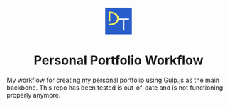 <div>
  <p align="center">
    <img src="/logo.png" width="60">
  </p>
  <h1 align="center">Personal Portfolio Workflow</h1>
  <p>My workflow for creating my personal portfolio using <a href="https://gulpjs.com/">Gulp.js</a> as the main backbone. This repo has been tested is out-of-date and is not functioning properly anymore.</p>
</div>
